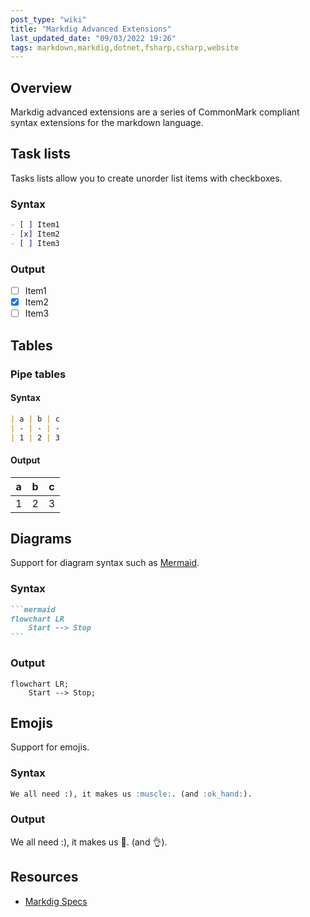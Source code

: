 ```yaml
---
post_type: "wiki" 
title: "Markdig Advanced Extensions"
last_updated_date: "09/03/2022 19:26"
tags: markdown,markdig,dotnet,fsharp,csharp,website
---
```


## Overview

Markdig advanced extensions are a series of CommonMark compliant syntax extensions for the markdown language. 

## Task lists

Tasks lists allow you to create unorder list items with checkboxes.

### Syntax

```markdown
- [ ] Item1
- [x] Item2
- [ ] Item3
```

### Output

- [ ] Item1
- [x] Item2
- [ ] Item3

## Tables

### Pipe tables

#### Syntax

```markdown
| a | b | c
| - | - | - 
| 1 | 2 | 3
```

#### Output

| a | b | c
| - | - | - 
| 1 | 2 | 3

## Diagrams

Support for diagram syntax such as [Mermaid](https://mermaid-js.github.io/mermaid/).

### Syntax

````markdown
```mermaid
flowchart LR
    Start --> Stop
```
````

### Output

```mermaid
flowchart LR;
    Start --> Stop;
```

## Emojis

Support for emojis.

### Syntax

```markdown
We all need :), it makes us :muscle:. (and :ok_hand:).
```

### Output

We all need :), it makes us :muscle:. (and :ok_hand:).

## Resources

- [Markdig Specs](https://github.com/xoofx/markdig/tree/master/src/Markdig.Tests/Specs)